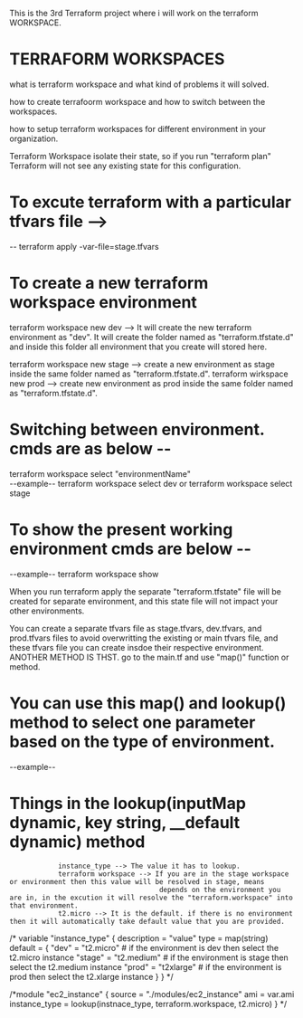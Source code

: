 
This is the 3rd Terraform project where i will work on the terraform WORKSPACE.

# TERRAFORM WORKSPACES

what is terraform workspace and what kind of problems it will solved.

how to create terrafoorm workspace and how to switch between the workspaces.

how to setup terraform workspaces for different environment in your organization.


Terraform Workspace isolate their state, so if you run "terraform plan" Terraform will not see any existing state for this configuration.



# To excute terraform with a particular tfvars file -->
  --  terraform apply -var-file=stage.tfvars


# To create a new terraform workspace environment  
  terraform workspace new dev     --> 
                       It will create the new terraform environment as "dev".
                       It will create the folder named as "terraform.tfstate.d" and inside this folder all environment that you create will stored here.

  terraform workspace new stage  --> create a new environment as stage inside the same folder named as "terraform.tfstate.d".
  terraform wirkspace new prod  --> create new environment as prod inside the same folder named as "terraform.tfstate.d".

# Switching between environment.  cmds are as below --
  terraform workspace select "environmentName"   
  --example--  terraform workspace select dev
     or terraform workspace select stage

# To show the present working environment  cmds are below --
  --example-- terraform workspace show


When you run terraform apply the separate "terraform.tfstate" file will be created for separate environment, and this state file will not impact your other environments.


You can create a separate tfvars file as stage.tfvars, dev.tfvars, and prod.tfvars files to avoid overwritting the existing or main tfvars file, and these tfvars file you can create insdoe their respective environment.  
              ANOTHER METHOD IS THST.
 go to the main.tf  and use "map()" function or method.
  
 # You can use this map() and lookup() method to select one parameter based on the type of environment.
 --example--


# Things in the lookup(inputMap dynamic, key string, __default dynamic) method                 
                instance_type --> The value it has to lookup.   
                terraform workspace --> If you are in the stage workspace or environment then this value will be resolved in stage, means 
                                         depends on the environment you are in, in the excution it will resolve the "terraform.workspace" into that environment.
                t2.micro --> It is the default. if there is no environment then it will automatically take default value that you are provided. 



 /* variable "instance_type" { 
    description = "value"
    type = map(string)
        default = {
        "dev" = "t2.micro"     # if the environment is dev then select the t2.micro instance
        "stage" = "t2.medium" # if the environment is stage then select the t2.medium instance
        "prod" = "t2xlarge"  # if the environment is prod then select the t2.xlarge instance
       }
  }
 */

  /*module "ec2_instance" {
    source = "./modules/ec2_instance"
    ami = var.ami
    instance_type = lookup(instnace_type, terraform.workspace, t2.micro)
    }
  */



               
  